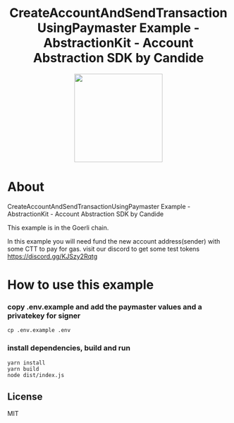 <!-- PROJECT LOGO -->

<div align="center">
  <h1 align="center">CreateAccountAndSendTransactionUsingPaymaster Example - AbstractionKit - Account Abstraction SDK by Candide</h2>
</div>

<div align="center">
<img src="https://user-images.githubusercontent.com/7014833/203773780-04a0c8c0-93a6-43a4-bb75-570cb951dfa0.png" height =200>
</div>

# About

CreateAccountAndSendTransactionUsingPaymaster Example - AbstractionKit - Account Abstraction SDK by Candide

This example is in the Goerli chain.

In this example you will need fund the new account address(sender) with some CTT to pay for gas. visit our discord to get some test tokens https://discord.gg/KJSzy2Rqtg

# How to use this example

### copy .env.example and add the paymaster values and a privatekey for signer
```
cp .env.example .env
```

### install dependencies, build and run
```
yarn install
yarn build
node dist/index.js  
```
<!-- LICENSE -->
## License

MIT
